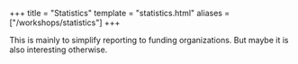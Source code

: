 +++
title = "Statistics"
template = "statistics.html"
aliases = ["/workshops/statistics"]
+++

This is mainly to simplify reporting to funding organizations. But maybe it is
also interesting otherwise.
